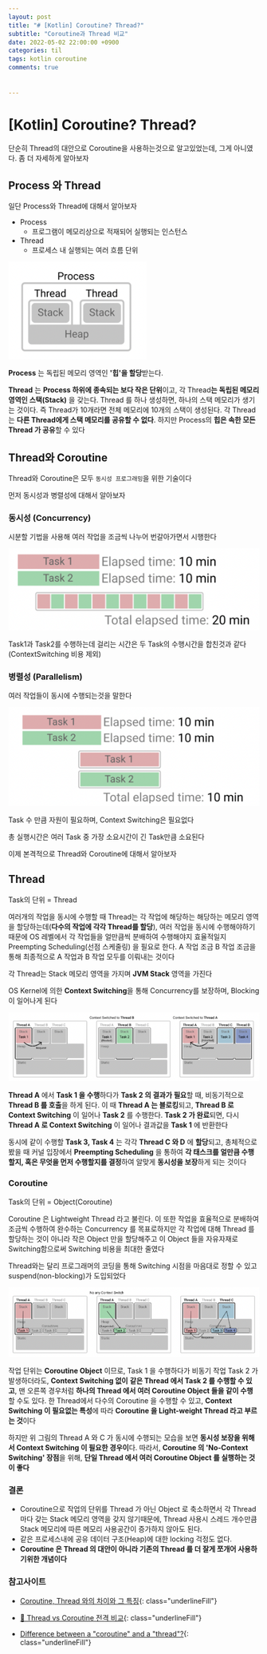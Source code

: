 ```yaml
---
layout: post
title: "# [Kotlin] Coroutine? Thread?"
subtitle: "Coroutine과 Thread 비교"
date: 2022-05-02 22:00:00 +0900
categories: til
tags: kotlin coroutine
comments: true


---
```




# [Kotlin] Coroutine? Thread?



단순히 Thread의 대안으로 Coroutine을 사용하는것으로 알고있었는데, 그게 아니였다. 좀 더 자세하게 알아보자



## Process 와 Thread

일단 Process와 Thread에 대해서 알아보자

- Process
    - 프로그램이 메모리상으로 적재되어 실행되는 인스턴스
- Thread
    - 프로세스 내 실행되는 여러 흐름 단위

![coroutine_thread_1.png](/img/in-post/coroutine_thread_1.png)

**Process** 는 독립된 메모리 영역인 **'힙'을 할당**받는다.

**Thread** 는 **Process 하위에 종속되는 보다 작은 단위**이고, 각 Thread**는 독립된 메모리 영역인 스택(Stack)** 을 갖는다. Thread 를 하나 생성하면, 하나의 스택 메모리가 생기는 것이다. 즉 Thread가 10개라면 전체 메모리에 10개의 스택이 생성된다. 각 Thread는 **다른 Thread에게 스택 메모리를 공유할 수 없다**. 하지만 Process의 **힙은 속한 모든 Thread 가 공유**할 수 있다



## Thread와 Coroutine

Thread와 Coroutine은 모두 `동시성 프로그래밍`을 위한 기술이다

먼저 동시성과 병렬성에 대해서 알아보자



### 동시성 (Concurrency)

시분할 기법을 사용해 여러 작업을 조금씩 나누어 번갈아가면서 시행한다

![coroutine_thread_2.png](/img/in-post/coroutine_thread_2.png)

Task1과 Task2를 수행하는데 걸리는 시간은 두 Task의 수행시간을 합친것과 같다 (ContextSwitching 비용 제외)



### 병렬성 (Parallelism)

여러 작업들이 동시에 수행되는것을 말한다

![coroutine_thread_3.png](/img/in-post/coroutine_thread_3.png)

Task 수 만큼 자원이 필요하며, Context Switching은 필요없다

총 실행시간은 여러 Task 중 가장 소요시간이 긴 Task만큼 소요된다

이제 본격적으로 Thread와 Coroutine에 대해서 알아보자



## Thread

Task의 단위 = Thread

여러개의 작업을 동시에 수행할 때 Thread는 각 작업에 해당하는 해당하는 메모리 영역을 할당하는데(**다수의 작업에 각각 Thread를 할당**), 여러 작업을 동시에 수행해야하기 때문에 OS 레벨에서 각 작업들을 얼만큼씩 분배하여 수행해야지 효율적일지 Preempting Scheduling(선점 스케줄링) 을 필요로 한다. A 작업 조금 B 작업 조금을 통해 최종적으로 A 작업과 B 작업 모두를 이뤄내는 것이다

각 Thread는 Stack 메모리 영역을 가지며 **JVM Stack** 영역을 가진다

OS Kernel에 의한 **Context Switching**을 통해 Concurrency를 보장하며, Blocking이 일어나게 된다

![coroutine_thread_4.png](/img/in-post/coroutine_thread_4.png)

**Thread A** 에서 **Task 1 을 수행**하다가 **Task 2 의 결과가 필요**할 때, 비동기적으로 **Thread B 를 호출**을 하게 된다. 이 때 **Thread A 는 블로킹**되고, **Thread B 로 Context Switching** 이 일어나 **Task 2** 를 수행한다. **Task 2 가 완료**되면, 다시 **Thread A 로 Context Switching** 이 일어나 결과값을 **Task 1** 에 반환한다

동시에 같이 수행할 **Task 3, Task 4** 는 각각 **Thread C 와 D** 에 **할당**되고, 총체적으로 봤을 때 커널 입장에서 **Preempting Scheduling** 을 통하여 **각 태스크를 얼만큼 수행할지, 혹은 무엇을 먼저 수행할지를 결정**하여 알맞게 **동시성을 보장**하게 되는 것이다



### Coroutine

Task의 단위 = Object(Coroutine)

Coroutine 은 Lightweight Thread 라고 불린다. 이 또한 작업을 효율적으로 분배하여 조금씩 수행하여 완수하는 Concurrency 를 목표로하지만 각 작업에 대해 Thread 를 할당하는 것이 아니라 작은 Object 만을 할당해주고 이 Object 들을 자유자재로 Switching함으로써 Switching 비용을 최대한 줄였다

Thread와는 달리 프로그래머의 코딩을 통해 Switching 시점을 마음대로 정할 수 있고 suspend(non-blocking)가 도입되었다

![coroutine_thread_5.png](/img/in-post/coroutine_thread_5.png)

작업 단위는 **Coroutine Object** 이므로, Task 1 을 수행하다가 비동기 작업 Task 2 가 발생하더라도, **Context Switching 없이** **같은 Thread 에서 Task 2 를 수행할 수 있고**, 맨 오른쪽 경우처럼 **하나의 Thread 에서 여러 Coroutine Object 들을 같이 수행**할 수도 있다. 한 Thread에서 다수의 Coroutine 을 수행할 수 있고, **Context Switching 이 필요없는 특성**에 따라 **Coroutine 을 Light-weight Thread 라고 부르는 것**이다

하지만 위 그림의 Thread A 와 C 가 동시에 수행되는 모습을 보면 **동시성 보장을 위해서 Context Switching 이 필요한 경우이**다. 따라서, **Coroutine 의 'No-Context Switching' 장점**을 위해, **단일 Thread 에서 여러 Coroutine Object 를 실행하는 것이 좋다**



### 결론

- Coroutine으로 작업의 단위를 Thread 가 아닌 Object 로 축소하면서 각 Thread마다 갖는 Stack 메모리 영역을 갖지 않기때문에, Thread 사용시 스레드 개수만큼 Stack 메모리에 따른 메모리 사용공간이 증가하지 않아도 된다.
- 같은 프로세스내에 공유 데이터 구조(Heap)에 대한 locking 걱정도 없다.
- **Coroutine 은 Thread 의 대안이 아니라 기존의 Thread 를 더 잘게 쪼개어 사용하기위한 개념이다**





### 참고사이트

- [Coroutine, Thread 와의 차이와 그 특징](https://aaronryu.github.io/2019/05/27/coroutine-and-thread/){: class="underlineFill"}

- [🤔 Thread vs Coroutine 전격 비교](https://velog.io/@haero_kim/Thread-vs-Coroutine-%EB%B9%84%EA%B5%90%ED%95%B4%EB%B3%B4%EA%B8%B0){: class="underlineFill"}
- [Difference between a "coroutine" and a "thread"?](https://stackoverflow.com/questions/1934715/difference-between-a-coroutine-and-a-thread){: class="underlineFill"}



